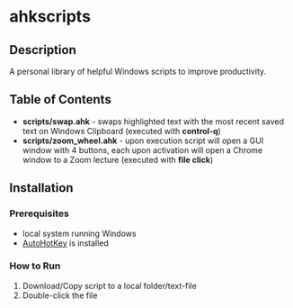 # ahkscripts

## Description

A personal library of helpful Windows scripts to improve productivity.

## Table of Contents

- **scripts/swap.ahk** - swaps highlighted text with the most recent saved text on Windows Clipboard (executed with **control-q**)
- **scripts/zoom_wheel.ahk** - upon execution script will open a GUI window with 4 buttons, each upon activation will open a Chrome window to a Zoom lecture (executed with **file click**)

## Installation

### Prerequisites
- local system running Windows
- [AutoHotKey](https://www.autohotkey.com/) is installed

### How to Run
1. Download/Copy script to a local folder/text-file
2. Double-click the file
